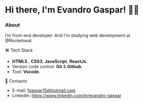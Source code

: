 
# Hi there,  I'm Evandro Gaspar! 👊🏾

### About 

I’m front-end developer. And I'm studying web development at @Rocketseat.


🛠️ Tech Stack 

* **HTML5** , **CSS3**,  **JavaScript**, **ReactJs**.
* Version code control: **Git** & **Github**.
* Tool: **Vscode**.


📝 Contacts 

* E-mail: fgaspar15@hotmail.com
* LinkedIn: https://www.linkedin.com/in/evandro-gaspar




